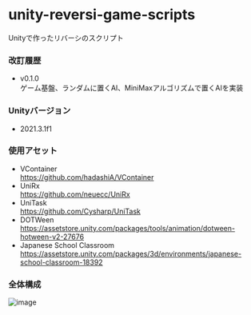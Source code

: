 # unity-reversi-game-scripts
Unityで作ったリバーシのスクリプト</br>
### 改訂履歴
- v0.1.0</br>ゲーム基盤、ランダムに置くAI、MiniMaxアルゴリズムで置くAIを実装
### Unityバージョン<br>
- 2021.3.1f1<br>
### 使用アセット<br>
- VContainer<br>https://github.com/hadashiA/VContainer
- UniRx<br>https://github.com/neuecc/UniRx
- UniTask<br>https://github.com/Cysharp/UniTask
- DOTWeen<br>https://assetstore.unity.com/packages/tools/animation/dotween-hotween-v2-27676
- Japanese School Classroom<br>https://assetstore.unity.com/packages/3d/environments/japanese-school-classroom-18392
### 全体構成
![image](https://user-images.githubusercontent.com/77447256/173171317-a7f7a288-6e54-43e2-b9cd-107d3364601a.png)
